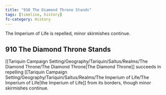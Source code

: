 ```yaml
---
title: "910 The Diamond Throne Stands"
tags: [timeline, history]
fc-category: History
---
```

<span class='ob-timelines'
	data-date='910-00-00-00'
	data-title='The Diamond Throne Stands'
	data-class='orange'>The Imperium of Life is repelled, minor skirmishes continue.</span>
## 910 The Diamond Throne Stands
[[Tariquin Campaign Setting/Geography/Tariquin/Saltus/Realms/The Diamond Throne/The Diamond Throne|The Diamond Throne]] succeeds in repelling [[Tariquin Campaign Setting/Geography/Tariquin/Saltus/Realms/The Imperium of Life/The Imperium of Life|the Imperium of Life]] from its borders, though minor skirmishes continue.